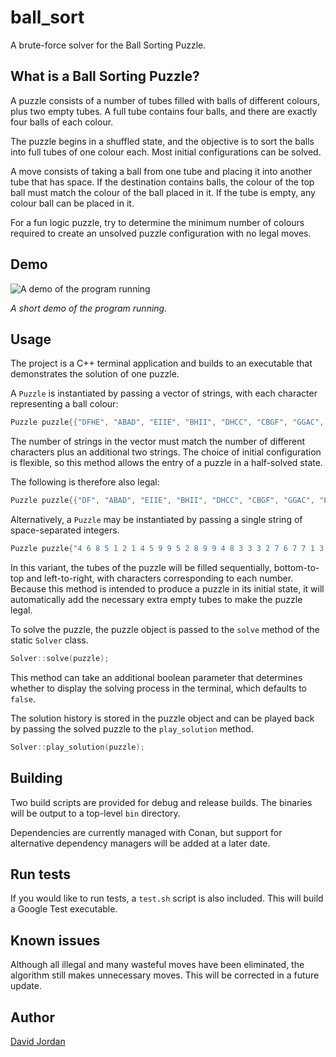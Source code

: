 # ball_sort
A brute-force solver for the Ball Sorting Puzzle.

## What is a Ball Sorting Puzzle?
A puzzle consists of a number of tubes filled with balls of different colours,
plus two empty tubes. A full tube contains four balls, and there are exactly
four balls of each colour.

The puzzle begins in a shuffled state, and the objective is to sort the balls
into full tubes of one colour each. Most initial configurations can be solved.

A move consists of taking a ball from one tube and placing it into another tube
that has space. If the destination contains balls, the colour of the top ball
must match the colour of the ball placed in it. If the tube is empty, any
colour ball can be placed in it.

For a fun logic puzzle, try to determine the minimum number of colours required
to create an unsolved puzzle configuration with no legal moves.

## Demo
![A demo of the program running](https://github.com/D4n93r3ux/ball_sort/assets/61416292/cce0551c-dac6-4aad-b23d-ffd75374b5b5)

*A short demo of the program running.*

## Usage
The project is a C++ terminal application and builds to an executable that
demonstrates the solution of one puzzle.

A `Puzzle` is instantiated by passing a vector of strings, with each character
representing a ball colour:

```cpp
Puzzle puzzle{{"DFHE", "ABAD", "EIIE", "BHII", "DHCC", "CBGF", "GGAC", "EBFF", "HDAG", "", ""}};
```

The number of strings in the vector must match the number of different
characters plus an additional two strings. The choice of initial configuration
is flexible, so this method allows the entry of a puzzle in a half-solved state.

The following is therefore also legal:
```cpp
Puzzle puzzle{{"DF", "ABAD", "EIIE", "BHII", "DHCC", "CBGF", "GGAC", "EBFF", "HDAG", "E", "H"}};
```

Alternatively, a `Puzzle` may be instantiated by passing a single string of
space-separated integers.

```cpp
Puzzle puzzle{"4 6 8 5 1 2 1 4 5 9 9 5 2 8 9 9 4 8 3 3 3 2 7 6 7 7 1 3 5 2 6 6 8 4 1 7"};
```

In this variant, the tubes of the puzzle will be filled sequentially,
bottom-to-top and left-to-right, with characters corresponding to each number.
Because this method is intended to produce a puzzle in its initial state, it
will automatically add the necessary extra empty tubes to make the puzzle
legal.

To solve the puzzle, the puzzle object is passed to the `solve` method of the
static `Solver` class.

```cpp
Solver::solve(puzzle);
```

This method can take an additional boolean parameter that determines whether to
display the solving process in the terminal, which defaults to `false`.

The solution history is stored in the puzzle object and can be played back by
passing the solved puzzle to the `play_solution` method.

```cpp
Solver::play_solution(puzzle);
```

## Building
Two build scripts are provided for debug and release builds. The binaries will
be output to a top-level `bin` directory.

Dependencies are currently managed with Conan, but support for alternative
dependency managers will be added at a later date.

## Run tests
If you would like to run tests, a `test.sh` script is also included. This will
build a Google Test executable.

## Known issues
Although all illegal and many wasteful moves have been eliminated, the
algorithm still makes unnecessary moves. This will be corrected in a future
update.

## Author
[David Jordan](https://github.com/d4n93r3ux)
